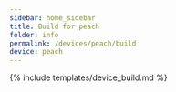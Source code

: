 ```yaml
---
sidebar: home_sidebar
title: Build for peach
folder: info
permalink: /devices/peach/build
device: peach
---
```

{% include templates/device_build.md %}
